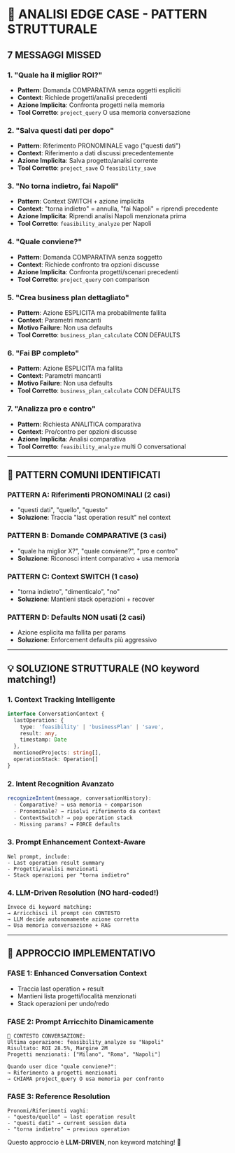 # 🧠 ANALISI EDGE CASE - PATTERN STRUTTURALE

## 7 MESSAGGI MISSED

### 1. "Quale ha il miglior ROI?"
- **Pattern**: Domanda COMPARATIVA senza oggetti espliciti
- **Context**: Richiede progetti/analisi precedenti
- **Azione Implicita**: Confronta progetti nella memoria
- **Tool Corretto**: `project_query` O usa memoria conversazione

### 2. "Salva questi dati per dopo"
- **Pattern**: Riferimento PRONOMINALE vago ("questi dati")
- **Context**: Riferimento a dati discussi precedentemente
- **Azione Implicita**: Salva progetto/analisi corrente
- **Tool Corretto**: `project_save` O `feasibility_save`

### 3. "No torna indietro, fai Napoli"
- **Pattern**: Context SWITCH + azione implicita
- **Context**: "torna indietro" = annulla, "fai Napoli" = riprendi precedente
- **Azione Implicita**: Riprendi analisi Napoli menzionata prima
- **Tool Corretto**: `feasibility_analyze` per Napoli

### 4. "Quale conviene?"
- **Pattern**: Domanda COMPARATIVA senza soggetto
- **Context**: Richiede confronto tra opzioni discusse
- **Azione Implicita**: Confronta progetti/scenari precedenti
- **Tool Corretto**: `project_query` con comparison

### 5. "Crea business plan dettagliato"
- **Pattern**: Azione ESPLICITA ma probabilmente fallita
- **Context**: Parametri mancanti
- **Motivo Failure**: Non usa defaults
- **Tool Corretto**: `business_plan_calculate` CON DEFAULTS

### 6. "Fai BP completo"
- **Pattern**: Azione ESPLICITA ma fallita
- **Context**: Parametri mancanti
- **Motivo Failure**: Non usa defaults
- **Tool Corretto**: `business_plan_calculate` CON DEFAULTS

### 7. "Analizza pro e contro"
- **Pattern**: Richiesta ANALITICA comparativa
- **Context**: Pro/contro per opzioni discusse
- **Azione Implicita**: Analisi comparativa
- **Tool Corretto**: `feasibility_analyze` multi O conversational

---

## 🎯 PATTERN COMUNI IDENTIFICATI

### **PATTERN A: Riferimenti PRONOMINALI** (2 casi)
- "questi dati", "quello", "questo"
- **Soluzione**: Traccia "last operation result" nel context

### **PATTERN B: Domande COMPARATIVE** (3 casi)  
- "quale ha miglior X?", "quale conviene?", "pro e contro"
- **Soluzione**: Riconosci intent comparativo + usa memoria

### **PATTERN C: Context SWITCH** (1 caso)
- "torna indietro", "dimenticalo", "no"
- **Soluzione**: Mantieni stack operazioni + recover

### **PATTERN D: Defaults NON usati** (2 casi)
- Azione esplicita ma fallita per params
- **Soluzione**: Enforcement defaults più aggressivo

---

## 💡 SOLUZIONE STRUTTURALE (NO keyword matching!)

### 1. **Context Tracking Intelligente**
```typescript
interface ConversationContext {
  lastOperation: {
    type: 'feasibility' | 'businessPlan' | 'save',
    result: any,
    timestamp: Date
  },
  mentionedProjects: string[],
  operationStack: Operation[]
}
```

### 2. **Intent Recognition Avanzato**
```typescript
recognizeIntent(message, conversationHistory):
  - Comparative? → usa memoria + comparison
  - Pronominale? → risolvi riferimento da context
  - ContextSwitch? → pop operation stack
  - Missing params? → FORCE defaults
```

### 3. **Prompt Enhancement Context-Aware**
```
Nel prompt, include:
- Last operation result summary
- Progetti/analisi menzionati
- Stack operazioni per "torna indietro"
```

### 4. **LLM-Driven Resolution (NO hard-coded!)**
```
Invece di keyword matching:
→ Arricchisci il prompt con CONTESTO
→ LLM decide autonomamente azione corretta
→ Usa memoria conversazione + RAG
```

---

## 🎯 APPROCCIO IMPLEMENTATIVO

### FASE 1: Enhanced Conversation Context
- Traccia last operation + result
- Mantieni lista progetti/località menzionati
- Stack operazioni per undo/redo

### FASE 2: Prompt Arricchito Dinamicamente
```
🎯 CONTESTO CONVERSAZIONE:
Ultima operazione: feasibility_analyze su "Napoli"
Risultato: ROI 28.5%, Margine 2M
Progetti menzionati: ["Milano", "Roma", "Napoli"]

Quando user dice "quale conviene?":
→ Riferimento a progetti menzionati
→ CHIAMA project_query O usa memoria per confronto
```

### FASE 3: Reference Resolution
```
Pronomi/Riferimenti vaghi:
- "questo/quello" → last operation result
- "questi dati" → current session data
- "torna indietro" → previous operation
```

Questo approccio è **LLM-DRIVEN**, non keyword matching! 🧠
